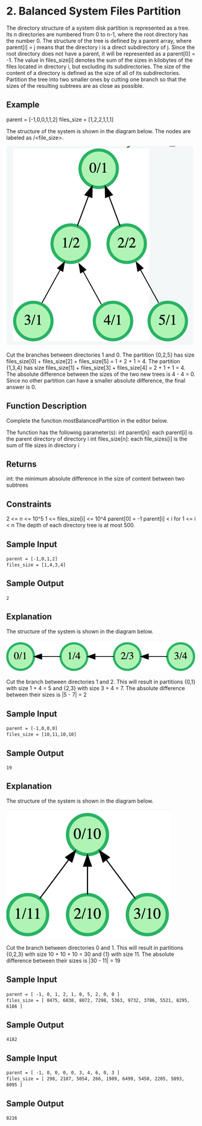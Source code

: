 # 2. Balanced System Files Partition


The directory structure of a system disk partition is represented as a tree. Its n directories are numbered from 0 to n-1, where the root directory has the number 0. The structure of the tree is defined by a parent array, where parent[i] = j means that the directory i is a direct subdirectory of j. Since the root directory does not have a parent, it will be represented as a parent[0] = -1. The value in files_size[i] denotes the sum of the sizes in kilobytes of the files located in directory i, but excluding its subdirectories. The size of the content of a directory is defined as the size of all of its subdirectories. Partition the tree into two smaller ones by cutting one branch so that the sizes of the resulting subtrees are as close as possible.

## Example
parent = [-1,0,0,1,1,2]
files_size = [1,2,2,1,1,1]

The structure of the system is shown in the diagram below. The nodes are labeled as <directory>/<file_size>.

![](problem_1.png)

Cut the branches between directories 1 and 0.
The partition {0,2,5} has size files_size[0] + files_size[2] + files_size[5] = 1 + 2 + 1 = 4.
The partition {1,3,4} has size files_size[1] + files_size[3] + files_size[4] = 2 + 1 + 1 = 4.
The absolute difference between the sizes of the two new trees is 4 - 4 = 0.
Since no other partition can have a smaller absolute difference, the final answer is 0.

## Function Description
Complete the function mostBalancedPartition in the editor below.

The function has the following parameter(s):
int parent[n]: each parent[i] is the parent directory of directory i
int files_size[n]: each file_sizes[i] is the sum of file sizes in directory i

## Returns
int: the minimum absolute difference in the size of content between two subtrees

## Constraints
2 <= n <= 10^5
1 <= files_size[i] <= 10^4
parent[0] = -1
parent[i] < i for 1 <= i < n
The depth of each directory tree is at most 500.

## Sample Input
```
parent = [-1,0,1,2]
files_size = [1,4,3,4]
```

## Sample Output
```
2
```

## Explanation
The structure of the system is shown in the diagram below.

![](problem_2.png)

Cut the branch between directories 1 and 2. This will result in partitions {0,1} with size 1 + 4 = 5 and {2,3} with size 3 + 4 = 7. The absolute difference between their sizes is |5 - 7| = 2

## Sample Input
```
parent = [-1,0,0,0]
files_size = [10,11,10,10]
```

## Sample Output
```
19
```

## Explanation
The structure of the system is shown in the diagram below.

![](problem_3.png)

Cut the branch between directories 0 and 1. This will result in partitions {0,2,3} with size 10 + 10 + 10 = 30 and {1} with size 11. The absolute difference between their sizes is |30 - 11| = 19

## Sample Input
```
parent = [ -1, 0, 1, 2, 1, 0, 5, 2, 0, 0 ]
files_size = [ 8475, 6038, 8072, 7298, 5363, 9732, 3786, 5521, 8295, 6186 ]
```

## Sample Output
```
4182
```

## Sample Input
```
parent = [ -1, 0, 0, 0, 0, 3, 4, 6, 0, 3 ]
files_size = [ 298, 2187, 5054, 266, 1989, 6499, 5450, 2205, 5893, 8095 ]
```

## Sample Output
```
8216
```